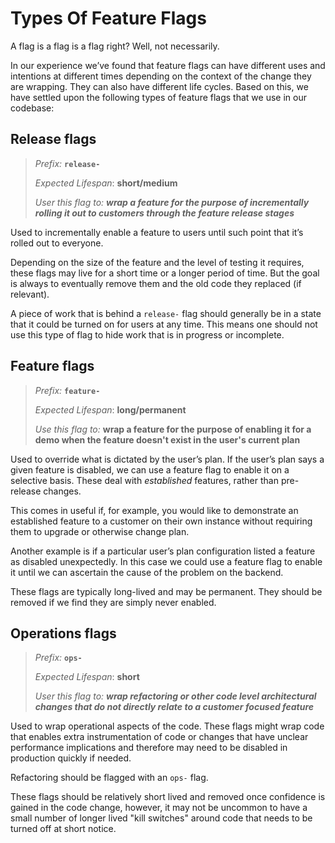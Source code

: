 # Types Of Feature Flags

A flag is a flag is a flag right? Well, not necessarily.

In our experience we’ve found that feature flags can have different uses and intentions at different times depending on the context of the change they are wrapping. They can also have different life cycles. Based on this, we have settled upon the following types of feature flags that we use in our codebase:

## Release flags

> _Prefix:_ **`release-`**
>
> _Expected Lifespan_: **short/medium**
>
> _User this flag to: **wrap a feature for the purpose of incrementally rolling it out to customers through the feature release stages**_

Used to incrementally enable a feature to users until such point that it’s rolled out to everyone.

Depending on the size of the feature and the level of testing it requires, these flags may live for a short time or a longer period of time. But the goal is always to eventually remove them and the old code they replaced \(if relevant\).

A piece of work that is behind a `release-` flag should generally be in a state that it could be turned on for users at any time. This means one should not use this type of flag to hide work that is in progress or incomplete.

## Feature flags

> _Prefix:_ **`feature-`**
>
> _Expected Lifespan_: **long/permanent**
>
> _Use this flag to:_ **wrap a feature for the purpose of enabling it for a demo when the feature doesn't exist in the user's current plan**

Used to override what is dictated by the user’s plan. If the user’s plan says a given feature is disabled, we can use a feature flag to enable it on a selective basis. These deal with _established_ features, rather than pre-release changes.

This comes in useful if, for example, you would like to demonstrate an established feature to a customer on their own instance without requiring them to upgrade or otherwise change plan.

Another example is if a particular user’s plan configuration listed a feature as disabled unexpectedly. In this case we could use a feature flag to enable it until we can ascertain the cause of the problem on the backend.

These flags are typically long-lived and may be permanent. They should be removed if we find they are simply never enabled.

## Operations flags

> _Prefix:_ **`ops-`**
>
> _Expected Lifespan_: **short**
>
> _User this flag to: **wrap refactoring or other code level architectural changes that do not directly relate to a customer focused feature**_

Used to wrap operational aspects of the code. These flags might wrap code that enables extra instrumentation of code or changes that have unclear performance implications and therefore may need to be disabled in production quickly if needed.

Refactoring should be flagged with an `ops-`  flag.

These flags should be relatively short lived and removed once confidence is gained in the code change, however, it may not be uncommon to have a small number of longer lived "kill switches" around code that needs to be turned off at short notice.


